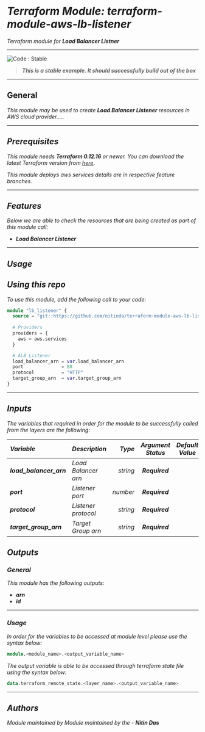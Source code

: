 # _Terraform Module: terraform-module-aws-lb-listener_
_Terraform module for_ **_Load Balancer Listner_**

<!--BEGIN STABILITY BANNER-->
---

![_Code : Stable_](https://img.shields.io/badge/Code-Stable-brightgreen?style=for-the-badge&logo=github)
> **_This is a stable example. It should successfully build out of the box_**
>

---
<!--END STABILITY BANNER-->

## General

_This module may be used to create_ **_Load Balancer Listener_** _resources in AWS cloud provider....._

---

## _Prerequisites_

_This module needs_ **_Terraform 0.12.16_** _or newer._
_You can download the latest Terraform version from_ [_here_](https://www.terraform.io/downloads.html).

_This module deploys aws services details are in respective feature branches._


---


## _Features_

_Below we are able to check the resources that are being created as part of this module call:_

- **_Load Balancer Listener_**




---



## _Usage_

## _Using this repo_

_To use this module, add the following call to your code:_

```tf
module "lb_listener" {
  source = "git::https://github.com/nitinda/terraform-module-aws-lb-listener.git?ref=terraform-12/listener-http"
  
  # Providers
  providers = {
    aws = aws.services
  }

  # ALB Listener
  load_balancer_arn = var.load_balancer_arn
  port              = 80
  protocol          = "HTTP"
  target_group_arn  = var.target_group_arn
}
```


---



## _Inputs_


_The variables that required in order for the module to be successfully called from the layers are the following:_

|**_Variable_** | **_Description_** | **_Type_** | **_Argument Status_** | **_Default Value_** |
|:----|:----|-----:|:---:|:---:|
| **_load\_balancer\_arn_** | _Load Balancer arn_ | _string_ | **_Required_** |
| **_port_** | _Listener port_ | _number_ | **_Required_** |
| **_protocol_** | _Listener protocol_ | _string_ | **_Required_** |
| **_target\_group\_arn_** | _Target Group arn_ | _string_ | **_Required_** |



## _Outputs_

### _General_

_This module has the following outputs:_


* **_arn_**
* **_id_**


---

### _Usage_

_In order for the variables to be accessed at module level please use the syntax below:_

```tf
module.<module_name>.<output_variable_name>
```


_The output variable is able to be accessed through terraform state file using the syntax below:_

```tf
data.terraform_remote_state.<layer_name>.<output_variable_name>
```

---



## _Authors_

_Module maintained by Module maintained by the -_ **_Nitin Das_**